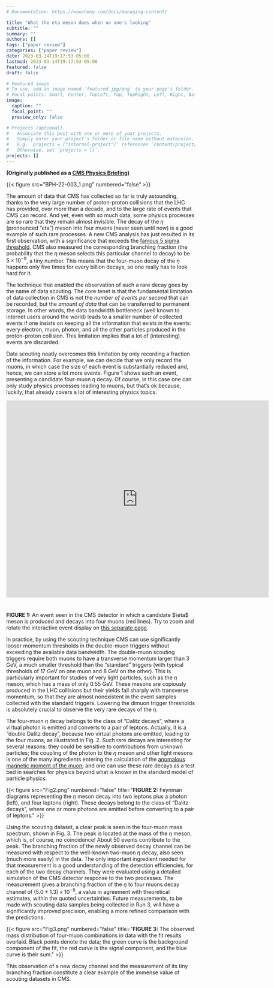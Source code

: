 ```yaml
---
# Documentation: https://wowchemy.com/docs/managing-content/

title: "What the eta meson does when no one's looking"
subtitle: ""
summary: ""
authors: []
tags: ["paper review"]
categories: ["paper review"]
date: 2023-03-14T19:17:53-05:00
lastmod: 2023-03-14T19:17:53-05:00
featured: false
draft: false

# Featured image
# To use, add an image named `featured.jpg/png` to your page's folder.
# Focal points: Smart, Center, TopLeft, Top, TopRight, Left, Right, BottomLeft, Bottom, BottomRight.
image:
  caption: ""
  focal_point: ""
  preview_only: false

# Projects (optional).
#   Associate this post with one or more of your projects.
#   Simply enter your project's folder or file name without extension.
#   E.g. `projects = ["internal-project"]` references `content/project/deep-learning/index.md`.
#   Otherwise, set `projects = []`.
projects: []
---
```


**(Originally published as a [CMS Physics Briefing](https://cms.cern/news/what-eta-meson-does-when-no-ones-looking))**

{{< figure src="BPH-22-003_1.png" numbered="false" >}}

The amount of data that CMS has collected so far is truly astounding, thanks to the very large number of proton-proton collisions that the LHC has provided, over more than a decade, and to the large rate of events that CMS can record. And yet, even with so much data, some physics processes are so rare that they remain almost invisible. The decay of the $\eta$ (pronounced “eta”) meson into four muons (never seen until now) is a good example of such rare processes. A new CMS analysis has just resulted in its first observation, with a significance that exceeds the [famous 5 sigma threshold](https://home.web.cern.ch/resources/faqs/five-sigma). CMS also measured the corresponding branching fraction (the probability that the $\eta$ meson selects this particular channel to decay) to be $5 \times 10^{-9}$, a tiny number. This means that the four-muon decay of the $\eta$ happens only five times for every billion decays, so one really has to look hard for it.

The technique that enabled the observation of such a rare decay goes by the name of data scouting. The core tenet is that the fundamental limitation of data collection in CMS is not the *number of events per second*  that can be recorded, but the *amount of data* that can be transferred to permanent storage. In other words, the data bandwidth bottleneck (well known to internet users around the world) leads to a smaller number of collected events if one insists on keeping all the information that exists in the events: every electron, muon, photon, and all the other particles produced in the proton-proton collision. This limitation implies that a lot of (interesting) events are discarded.

Data scouting neatly overcomes this limitation by only recording a fraction of the information. For example, we can decide that we only record the muons, in which case the size of each event is substantially reduced and, hence, we can store a lot more events. Figure 1 shows such an event, presenting a candidate four-muon $\eta$ decay. Of course, in this case one can only study physics processes leading to muons, but that’s ok because, luckily, that already covers a lot of interesting physics topics.

<iframe height="526" loading="lazy" src="https://cms3d.web.cern.ch/BPH-22-003-embedded/" style="border: none;" align="middle" width="700"></iframe> <p style="padding-top: 2%"> <figcaption><b>FIGURE 1:</b> An event seen in the CMS detector in which a candidate $\eta$ meson is produced and decays into four muons (red lines). Try to zoom and rotate the interactive event display on <a href="https://cms3d.web.cern.ch/BPH-22-003/">this separate page</a>. </figcaption></p>

In practice, by using the scouting technique CMS can use significantly looser momentum thresholds in the double-muon triggers without exceeding the available data bandwidth. The double-muon scouting triggers require both muons to have a transverse momentum larger than 3 GeV, a much smaller threshold than the “standard” triggers (with typical thresholds of 17 GeV on one muon and 8 GeV on the other). This is particularly important for studies of very light particles, such as the $\eta$ meson, which has a mass of only 0.55 GeV. These mesons are copiously produced in the LHC collisions but their yields fall sharply with transverse momentum, so that they are almost nonexistent in the event samples collected with the standard triggers. Lowering the dimuon trigger thresholds is absolutely crucial to observe the very rare decays of the $\eta$.

The four-muon $\eta$ decay belongs to the class of “Dalitz decays”, where a virtual photon is emitted and converts to a pair of leptons. Actually, it is a “double Dalitz decay”, because two virtual photons are emitted, leading to the four muons, as illustrated in Fig. 2. Such rare decays are interesting for several reasons: they could be sensitive to contributions from unknown particles; the coupling of the photon to the $\eta$ meson and other light mesons is one of the many ingredients entering the calculation of the [anomalous magnetic moment of the muon](https://www.symmetrymagazine.org/collection/muon-g-2-collection); and one can use these rare decays as a test bed in searches for physics beyond what is known in the standard model of particle physics.

{{< figure src="Fig2.png" numbered="false" title="<b>FIGURE 2:</b> Feynman diagrams representing the $\eta$ meson decay into two leptons plus a photon (left), and four leptons (right). These decays belong to the class of “Dalitz decays”, where one or more photons are emitted before converting to a pair of leptons." >}}

Using the scouting dataset, a clear peak is seen in the four-muon mass spectrum, shown in Fig. 3. The peak is located at the mass of the $\eta$ meson, which is, of course, no coincidence! About 50 events contribute to the peak. The branching fraction of the newly observed decay channel can be measured with respect to the well-known two-muon $\eta$ decay, also seen (much more easily) in the data. The only important ingredient needed for that measurement is a good understanding of the detection efficiencies, for each of the two decay channels. They were evaluated using a detailed simulation of the CMS detector response to the two processes. The measurement gives a branching fraction of the $\eta$ to four muons decay channel of $(5.0 \pm 1.3) \times 10^{-9}$, a value in agreement with theoretical estimates, within the quoted uncertainties. Future measurements, to be made with scouting data samples being collected in Run 3, will have a significantly improved precision, enabling a more refined comparison with the predictions.

{{< figure src="Fig3.png" numbered="false" title="<b>FIGURE 3:</b> The observed mass distribution of four-muon combinations in data with the fit results overlaid. Black points denote the data; the green curve is the background component of the fit, the red curve is the signal component, and the blue curve is their sum." >}}

This observation of a new decay channel and the measurement of its tiny branching fraction constitute a clear example of the immense value of scouting datasets in CMS.

